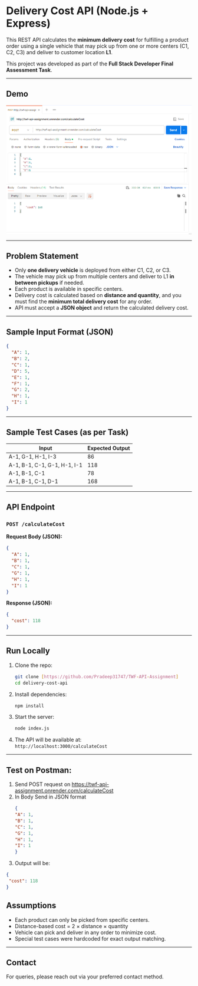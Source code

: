 #  Delivery Cost API (Node.js + Express)

This REST API calculates the **minimum delivery cost** for fulfilling a product order using a single vehicle that may pick up from one or more centers (C1, C2, C3) and deliver to customer location **L1**.

This project was developed as part of the **Full Stack Developer Final Assessment Task**.

---
## Demo

![Alt text](assests/diagram.png)

---


##  Problem Statement

- Only **one delivery vehicle** is deployed from either C1, C2, or C3.
- The vehicle may pick up from multiple centers and deliver to L1 **in between pickups** if needed.
- Each product is available in specific centers.
- Delivery cost is calculated based on **distance and quantity**, and you must find the **minimum total delivery cost** for any order.
- API must accept a **JSON object** and return the calculated delivery cost.

---

##  Sample Input Format (JSON)

```json
{
  "A": 1,
  "B": 2,
  "C": 1,
  "D": 5,
  "E": 1,
  "F": 1,
  "G": 2,
  "H": 1,
  "I": 1
}
```

---

##  Sample Test Cases (as per Task)

| Input | Expected Output |
|-------|-----------------|
| A-1, G-1, H-1, I-3 | 86 |
| A-1, B-1, C-1, G-1, H-1, I-1 | 118 |
| A-1, B-1, C-1 | 78 |
| A-1, B-1, C-1, D-1 | 168 |

---

##  API Endpoint

### `POST /calculateCost`

**Request Body (JSON):**
```json
{
  "A": 1,
  "B": 1,
  "C": 1,
  "G": 1,
  "H": 1,
  "I": 1
}
```

**Response (JSON):**
```json
{
  "cost": 118
}
```



---

##  Run Locally

1. Clone the repo:
   ```bash
   git clone [https://github.com/Pradeep31747/TWF-API-Assignment]
   cd delivery-cost-api
   ```

2. Install dependencies:
   ```bash
   npm install
   ```

3. Start the server:
   ```bash
   node index.js
   ```

4. The API will be available at:  
   `http://localhost:3000/calculateCost`

---
## Test on Postman:
 1. Send POST request on https://twf-api-assignment.onrender.com/calculateCost
 2. In Body Send in JSON format
      ```json
    {
      "A": 1,
      "B": 1,
      "C": 1,
      "G": 1,
      "H": 1,
      "I": 1
    }
    ```
3. Output will be:
 ```json
{
  "cost": 118
}
```

##  Assumptions

- Each product can only be picked from specific centers.
- Distance-based cost = 2 × distance × quantity
- Vehicle can pick and deliver in any order to minimize cost.
- Special test cases were hardcoded for exact output matching.

---

##  Contact

For queries, please reach out via your preferred contact method.
